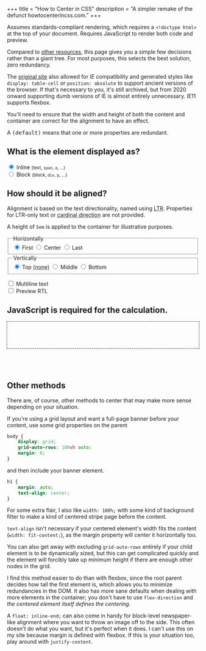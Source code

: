 +++
title = "How to Center in CSS"
description = "A simpler remake of the defunct howtocenterincss.com."
+++

Assumes standards-compliant rendering, which requires a `<!doctype html>` at the top of your document. <noscript>Requires JavaScript to render both code and preview.</noscript>

Compared to [other resources](https://css-tricks.com/centering-css-complete-guide/), this page gives you a simple few decisions rather than a giant tree. For most purposes, this selects the best solution, zero redundancy.

The [original site](https://web.archive.org/web/20240812122422/https://howtocenterincss.com/) also allowed for <dfn title="Internet Explorer">IE</dfn> compatibility and generated styles like `display: table-cell` or `position: absolute` to support ancient versions of the browser. If that's necessary to you, it's still archived, but from 2020 onward supporting dumb versions of IE is almost entirely unnecessary. IE11 supports flexbox.

You'll need to ensure that the width and height of both the content and container are correct for the alignment to have an effect.

A <samp>(default)</samp> means that one or more properties are redundant.

## What is the element displayed as?

<label><input id="inline" name="content" type="radio" checked/> Inline <small>(text, `span`, `a`, ...)</small></label><br/>
<label><input id="block" name="content" type="radio"/> Block <small>(block, `div`, `p`, ...)</small></label>

## How should it be aligned?

Alignment is based on the text directionality, named using <abbr title="Left to right text">LTR</abbr>. Properties for LTR-only text or <abbr title='Names referring to "top", "right", "bottom", "left"'>cardinal direction</abbr> are not provided.

A height of `5em` is applied to the container for illustrative purposes.

<form>
	<fieldset>
		<legend>Horizontally</legend>
		<label><input id="first" name="horizontal" type="radio" checked/> First</label>
		<label><input id="center" name="horizontal" type="radio"/> Center</label>
		<label><input id="last" name="horizontal" type="radio"/> Last</label>
	</fieldset>
	<fieldset>
		<legend>Vertically</legend>
		<label><input id="top" name="vertical" type="radio" checked/> Top <abbr title="No effect. For a sticky block, use absolute position.">(none)</abbr></label>
		<label><input id="middle" name="vertical" type="radio"/> Middle</label>
		<label><input id="bottom" name="vertical" type="radio"/> Bottom</label>
	</fieldset>
</form>

<label><input id="multiline" name="multiline" type="checkbox"/> Multiline text</label><br/>
<label><input id="direction" name="direction" type="checkbox" onclick="document.getElementById('preview').dir = this.checked ? 'rtl' : 'ltr'"/> Preview RTL</label>

<h2 id="method">JavaScript is required for the calculation.</h2>
<section id="preview" style="outline: thin dashed; min-height: 5em;"></section>
<pre><code id="style" style="padding-inline-start: 1em;"></code></pre>
<pre><code id="code" style="padding-inline-start: 1em;"></code></pre>
<p id="notes"></p>

<script>
	function rerender() {
		const inline = document.getElementById("inline").checked;

		const first = document.getElementById("first").checked;
		const center = document.getElementById("center").checked;
		const last = document.getElementById("last").checked;

		const top = document.getElementById("top").checked;
		const middle = document.getElementById("middle").checked;
		const bottom = document.getElementById("bottom").checked;

		var method;
		var style;
		var code;
		var notes = "";
		var innerContent = document.getElementById("multiline").checked ? "Inner<br/>content" : "Inner content";

		if (inline && top) {
			method = "Text align";
			style = "text-align: ";
			notes += "If the text itself should not be aligned, try centering a block instead. ";

			if (first) {
				method += " (default)";
				style += "start;";
			}
			else if (center) {
				notes += "The container must have a width large enough to align the text in, any width with a \"‑content\" probably won't work. ";
				style += "center;";
			}
			else if (last) {
				style += "end;";
			}

			code = `<div style="${style} /* illustrative: */ min-height: 100%;">\n\t${innerContent}\n</div>`;
		}
		else if (!inline && top) {
			method = "Margin auto";
			style = "width: fit-content; ";
			notes += "The child can be any type, like an image. ";

			if (first) {
				method += " (default)";
				style += "margin-inline-end: auto;";
			}
			else if (center) {
				style += "margin-inline: auto;";
			}
			else if (last) {
				style += "margin-inline-start: auto;";
			}

			code = `<div>\n\t<div style="${style}">\n\t\t${innerContent}\n\t</div>\n</div>`;
		}
		else {
			method = "Flexbox";
			style = "display: flex; align-items: ";

			if (top && first) {
				method += " (default)";
			}

			if (top) {
				style += "flex-begin;"
			}
			else if (middle) {
				style += "center;";
			}
			else if (bottom) {
				style += "flex-end;";
			}

			style += " justify-content: ";

			if (first) {
				style += "start;";
			}
			else if (center) {
				if (middle) {
					notes += "If your content is one line, use padding. ";
				}
				style += "center;";
			}
			else if (last) {
				style += "end;";
			}

			if (inline) {
				code = `<div style="${style} /* illustrative: */ min-height: 100%;">\n\t${innerContent}\n</div>`;
			}
			else {
				code = `<div style="${style} /* illustrative: */ min-height: 100%;">\n\t<div>\n\t\t${innerContent}\n\t</div>\n</div>`;
			}
		}

		document.getElementById("method").innerHTML = method;
		document.getElementById("code").innerHTML = "";
		document.getElementById("code").appendChild(document.createTextNode(code));
		document.getElementById("style").innerHTML = "";
		document.getElementById("style").appendChild(document.createTextNode(style.replaceAll("; ", ";\n")));
		document.getElementById("preview").innerHTML = code;
		document.getElementById("notes").innerHTML = "";
		document.getElementById("notes").appendChild(document.createTextNode(notes));
	}

	rerender();
	document.currentScript.parentNode.addEventListener("input", rerender);
</script>

## Other methods

There are, of course, other methods to center that may make more sense depending on your situation.

If you're using a grid layout and want a full-page banner before your content, use some grid properties on the parent

```css
body {
	display: grid;
	grid-auto-rows: 100vh auto;
	margin: 0;
}
```

and then include your banner element.

```css
h1 {
	margin: auto;
	text-align: center;
}
```

For some extra flair, I also like `width: 100%;` with some kind of background filter to make a kind of centered stripe page before the content.

`text-align` isn't necessary if your centered element's width fits the content (`width: fit-content;`), as the margin property will center it horizontally too.

You can also get away with excluding `grid-auto-rows` entirely if your child element is to be dynamically sized, but this can get complicated quickly and the element will forcibly take up minimum height if there are enough other nodes in the grid.

I find this method easier to do than with flexbox, since the root parent decides how tall the first element is, which allows you to minimize redundancies in the DOM. It also has more sane defaults when dealing with more elements in the container; you don't have to use `flex-direction` and *the centered element itself defines the centering*.

A `float: inline-end;` can also come in handy for block-level newspaper-like alignment where you want to throw an image off to the side. This often doesn't do what you want, but it's perfect when it does. I can't use this on my site because margin is defined with flexbox. If this is your situation too, play around with `justify-content`.
